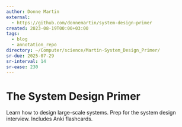 ```yaml
---
author: Donne Martin
external:
  - https://github.com/donnemartin/system-design-primer
created: 2023-08-19T00:00+03:00
tags:
  - blog
  - annotation_repo
directory: ~/Computer/science/Martin-System_Design_Primer/
sr-due: 2025-07-29
sr-interval: 14
sr-ease: 230
---
```


# The System Design Primer

Learn how to design large-scale systems. Prep for the system design interview.
Includes Anki flashcards.
